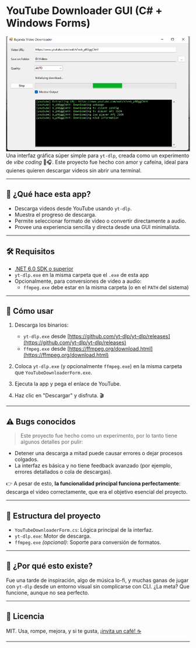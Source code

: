 # YouTube Downloader GUI (C# + Windows Forms)
![Captura de pantalla](./Screenshot_11.png)
Una interfaz gráfica súper simple para `yt-dlp`, creada como un experimento de *vibe coding* 🧪🎧. Este proyecto fue hecho con amor y cafeína, ideal para quienes quieren descargar videos sin abrir una terminal.

---

## 🎯 ¿Qué hace esta app?

- Descarga videos desde YouTube usando `yt-dlp`.
- Muestra el progreso de descarga.
- Permite seleccionar formato de video o convertir directamente a audio.
- Provee una experiencia sencilla y directa desde una GUI minimalista.

---

## 🛠️ Requisitos

- [.NET 6.0 SDK o superior](https://dotnet.microsoft.com/en-us/download)
- `yt-dlp.exe` en la misma carpeta que el `.exe` de esta app
- Opcionalmente, para conversiones de video a audio:
  - `ffmpeg.exe` debe estar en la misma carpeta (o en el `PATH` del sistema)

---

## 🚀 Cómo usar

1. Descarga los binarios:
   - `yt-dlp.exe` desde [https://github.com/yt-dlp/yt-dlp/releases](https://github.com/yt-dlp/yt-dlp/releases)
   - `ffmpeg.exe` desde [https://ffmpeg.org/download.html](https://ffmpeg.org/download.html)

2. Coloca `yt-dlp.exe` (y opcionalmente `ffmpeg.exe`) en la misma carpeta que `YouTubeDownloaderForm.exe`.

3. Ejecuta la app y pega el enlace de YouTube.

4. Haz clic en "Descargar" y disfruta. 🎬

---

## ⚠️ Bugs conocidos

> Este proyecto fue hecho como un experimento, por lo tanto tiene algunos detalles por pulir:

- Detener una descarga a mitad puede causar errores o dejar procesos colgados.
- La interfaz es básica y no tiene feedback avanzado (por ejemplo, errores detallados o cola de descargas).

👉 A pesar de esto, **la funcionalidad principal funciona perfectamente**: descarga el video correctamente, que era el objetivo esencial del proyecto.

---

## 📁 Estructura del proyecto

- `YouTubeDownloaderForm.cs`: Lógica principal de la interfaz.
- `yt-dlp.exe`: Motor de descarga.
- `ffmpeg.exe` *(opcional)*: Soporte para conversión de formatos.

---

## 🧪 ¿Por qué esto existe?

Fue una tarde de inspiración, algo de música lo-fi, y muchas ganas de jugar con `yt-dlp` desde un entorno visual sin complicarse con CLI. ¿La meta? Que funcione, aunque no sea perfecto.

---

## 📜 Licencia

MIT. Usa, rompe, mejora, y si te gusta, [¡invita un café! ☕](https://tppay.me/mdtqpq20)

---

